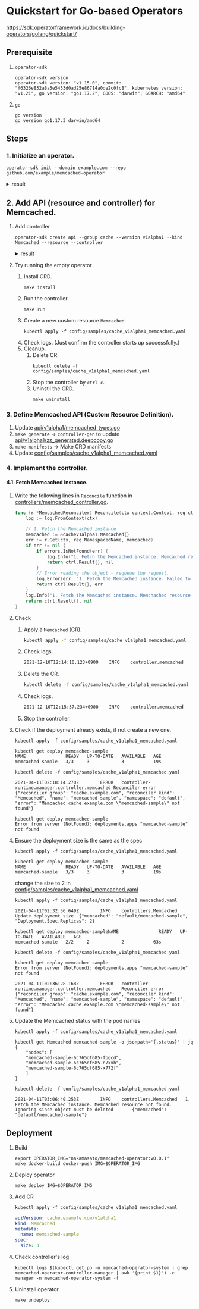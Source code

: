 # Quickstart for Go-based Operators

https://sdk.operatorframework.io/docs/building-operators/golang/quickstart/

## Prerequisite

1. `operator-sdk`

    ```
    operator-sdk version
    operator-sdk version: "v1.15.0", commit: "f6326e832a8a5e5453d0ad25e86714a0de2c0fc8", kubernetes version: "v1.21", go version: "go1.17.2", GOOS: "darwin", GOARCH: "amd64"
    ```

1. `go`

    ```
    go version
    go version go1.17.3 darwin/amd64
    ```

## Steps
### 1. Initialize an operator.

```
operator-sdk init --domain example.com --repo github.com/example/memcached-operator
```

<details><summary>result</summary>

```
Writing kustomize manifests for you to edit...
Writing scaffold for you to edit...
Get controller runtime:
$ go get sigs.k8s.io/controller-runtime@v0.10.0
go: downloading sigs.k8s.io/controller-runtime v0.10.0
go: downloading k8s.io/utils v0.0.0-20210802155522-efc7438f0176
go: downloading k8s.io/component-base v0.22.1
go: downloading k8s.io/apiextensions-apiserver v0.22.1
Update dependencies:
$ go mod tidy
Next: define a resource with:
$ operator-sdk create api
```

</details>

## 2. Add API (resource and controller) for Memcached.

1. Add controller

    ```
    operator-sdk create api --group cache --version v1alpha1 --kind Memcached --resource --controller
    ```

    <details><summary>result</summary>

    ```
    Writing kustomize manifests for you to edit...
    Writing scaffold for you to edit...
    api/v1alpha1/memcached_types.go
    controllers/memcached_controller.go
    Update dependencies:
    $ go mod tidy
    Running make:
    $ make generate
    go: creating new go.mod: module tmp
    Downloading sigs.k8s.io/controller-tools/cmd/controller-gen@v0.7.0
    go: downloading sigs.k8s.io/controller-tools v0.7.0
    go: downloading github.com/fatih/color v1.12.0
    go: downloading golang.org/x/tools v0.1.5
    go: downloading github.com/gobuffalo/flect v0.2.3
    go: downloading github.com/mattn/go-isatty v0.0.12
    go get: installing executables with 'go get' in module mode is deprecated.
            To adjust and download dependencies of the current module, use 'go get -d'.
            To install using requirements of the current module, use 'go install'.
            To install ignoring the current module, use 'go install' with a version,
            like 'go install example.com/cmd@latest'.
            For more information, see https://golang.org/doc/go-get-install-deprecation
            or run 'go help get' or 'go help install'.
    go get: added github.com/fatih/color v1.12.0
    go get: added github.com/go-logr/logr v0.4.0
    go get: added github.com/gobuffalo/flect v0.2.3
    go get: added github.com/gogo/protobuf v1.3.2
    go get: added github.com/google/go-cmp v0.5.6
    go get: added github.com/google/gofuzz v1.1.0
    go get: added github.com/inconshreveable/mousetrap v1.0.0
    go get: added github.com/json-iterator/go v1.1.11
    go get: added github.com/mattn/go-colorable v0.1.8
    go get: added github.com/mattn/go-isatty v0.0.12
    go get: added github.com/modern-go/concurrent v0.0.0-20180306012644-bacd9c7ef1dd
    go get: added github.com/modern-go/reflect2 v1.0.1
    go get: added github.com/spf13/cobra v1.2.1
    go get: added github.com/spf13/pflag v1.0.5
    go get: added golang.org/x/mod v0.4.2
    go get: added golang.org/x/net v0.0.0-20210520170846-37e1c6afe023
    go get: added golang.org/x/sys v0.0.0-20210616094352-59db8d763f22
    go get: added golang.org/x/text v0.3.6
    go get: added golang.org/x/tools v0.1.5
    go get: added golang.org/x/xerrors v0.0.0-20200804184101-5ec99f83aff1
    go get: added gopkg.in/inf.v0 v0.9.1
    go get: added gopkg.in/yaml.v2 v2.4.0
    go get: added gopkg.in/yaml.v3 v3.0.0-20210107192922-496545a6307b
    go get: added k8s.io/api v0.22.2
    go get: added k8s.io/apiextensions-apiserver v0.22.2
    go get: added k8s.io/apimachinery v0.22.2
    go get: added k8s.io/klog/v2 v2.9.0
    go get: added k8s.io/utils v0.0.0-20210819203725-bdf08cb9a70a
    go get: added sigs.k8s.io/controller-tools v0.7.0
    go get: added sigs.k8s.io/structured-merge-diff/v4 v4.1.2
    go get: added sigs.k8s.io/yaml v1.2.0
    /Users/masato-naka/repos/nakamasato/memcached-operator/bin/controller-gen object:headerFile="hack/boilerplate.go.txt" paths="./..."
    Next: implement your new API and generate the manifests (e.g. CRDs,CRs) with:
    $ make manifests
    ```

    </details>

1. Try running the empty operator
    1. Install CRD.
        ```
        make install
        ```
    1. Run the controller.
        ```
        make run
        ```
    1. Create a new custom resource `Memcached`.
        ```
        kubectl apply -f config/samples/cache_v1alpha1_memcached.yaml
        ```
    1. Check logs. (Just confirm the controller starts up successfully.)
    1. Cleanup.
        1. Delete CR.
            ```
            kubectl delete -f config/samples/cache_v1alpha1_memcached.yaml
            ```
        1. Stop the controller by `ctrl-c`.
        1. Uninstll the CRD.
            ```
            make uninstall
            ```

### 3. Define Memcached API (Custom Resource Definition).

1. Update [api/v1alpha1/memcached_types.go]()
1. `make generate` -> `controller-gen` to update [api/v1alpha1/zz_generated.deepcopy.go]()
1. `make manifests` -> Make CRD manifests
1. Update [config/samples/cache_v1alpha1_memcached.yaml]()

### 4. Implement the controller.
#### 4.1. Fetch Memcached instance.

1. Write the following lines in `Reconcile` function in [controllers/memcached_controller.go]().

    ```go
    func (r *MemcachedReconciler) Reconcile(ctx context.Context, req ctrl.Request) (ctrl.Result,     error) {
        log := log.FromContext(ctx)

        // 1. Fetch the Memcached instance
        memcached := &cachev1alpha1.Memcached{}
        err := r.Get(ctx, req.NamespacedName, memcached)
        if err != nil {
            if errors.IsNotFound(err) {
                log.Info("1. Fetch the Memcached instance. Memcached resource not found.     Ignoring since object must be deleted")
                return ctrl.Result{}, nil
            }
            // Error reading the object - requeue the request.
            log.Error(err, "1. Fetch the Memcached instance. Failed to get Mmecached")
            return ctrl.Result{}, err
        }
        log.Info("1. Fetch the Memcached instance. Memchached resource found", "memcached.Name",     memcached.Name, "memcached.Namespace", memcached.Namespace)
        return ctrl.Result{}, nil
    }
    ```

1. Check
    1. Apply a `Memcached` (CR).
        ```bash
        kubectl apply -f config/samples/cache_v1alpha1_memcached.yaml
        ```
    1. Check logs.

        ```bash
        2021-12-10T12:14:10.123+0900    INFO    controller.memcached    1. Fetch the Memcached instance. Memchached resource found {"reconciler group": "cache.example.com", "reconciler kind": "Memcached", "name": "memcached-sample", "namespace": "default", "memcached.Name": "memcached-sample", "memcached.Namespace": "default"}
        ```

    1. Delete the CR.
        ```bash
        kubectl delete -f config/samples/cache_v1alpha1_memcached.yaml
        ```

    1. Check logs.
        ```bash
        2021-12-10T12:15:37.234+0900    INFO    controller.memcached    1. Fetch the Memcached instance. Memcached resource not found. Ignoring since object must be deleted       {"reconciler group": "cache.example.com", "reconciler kind": "Memcached", "name": "memcached-sample", "namespace": "default"}
        ```
    1. Stop the controller.

1. Check if the deployment already exists, if not create a new one.

    ```
    kubectl apply -f config/samples/cache_v1alpha1_memcached.yaml
    ```

    ```
    kubectl get deploy memcached-sample
    NAME               READY   UP-TO-DATE   AVAILABLE   AGE
    memcached-sample   3/3     3            3           19s
    ```

    ```
    kubectl delete -f config/samples/cache_v1alpha1_memcached.yaml
    ```

    ```
    2021-04-11T02:18:14.270Z        ERROR   controller-runtime.manager.controller.memcached Reconciler error       {"reconciler group": "cache.example.com", "reconciler kind": "Memcached", "name": "memcached-sample", "namespace": "default", "error": "Memcached.cache.example.com \"memcached-sample\" not found"}
    ```

    ```
    kubectl get deploy memcached-sample
    Error from server (NotFound): deployments.apps "memcached-sample" not found
    ```

1. Ensure the deployment size is the same as the spec

    ```
    kubectl apply -f config/samples/cache_v1alpha1_memcached.yaml
    ```

    ```
    kubectl get deploy memcached-sample
    NAME               READY   UP-TO-DATE   AVAILABLE   AGE
    memcached-sample   3/3     3            3           19s
    ```

    change the size to 2 in [config/samples/cache_v1alpha1_memcached.yaml]()

    ```
    kubectl apply -f config/samples/cache_v1alpha1_memcached.yaml
    ```

    ```
    2021-04-11T02:32:56.649Z        INFO    controllers.Memcached      Update deployment size  {"memcached": "default/memcached-sample", "Deployment.Spec.Replicas": 2}
    ```

    ```
    kubectl get deploy memcached-sampleNAME               READY   UP-TO-DATE   AVAILABLE   AGE
    memcached-sample   2/2     2            2           63s
    ```

    ```
    kubectl delete -f config/samples/cache_v1alpha1_memcached.yaml
    ```

    ```
    kubectl get deploy memcached-sample
    Error from server (NotFound): deployments.apps "memcached-sample" not found
    ```

    ```
    2021-04-11T02:36:28.168Z        ERROR   controller-runtime.manager.controller.memcached    Reconciler error   {"reconciler group": "cache.example.com", "reconciler kind": "Memcached", "name": "memcached-sample", "namespace": "default", "error": "Memcached.cache.example.com \"memcached-sample\" not found"}
    ```

1. Update the Memcached status with the pod names

    ```
    kubectl apply -f config/samples/cache_v1alpha1_memcached.yaml
    ```

    ```
    kubectl get Memcached memcached-sample -o jsonpath='{.status}' | jq
    {
        "nodes": [
        "memcached-sample-6c765df685-fpqcd",
        "memcached-sample-6c765df685-n7xxh",
        "memcached-sample-6c765df685-x772f"
        ]
    }
    ```

    ```
    kubectl delete -f config/samples/cache_v1alpha1_memcached.yaml
    ```

    ```
    2021-04-11T03:06:40.253Z        INFO    controllers.Memcached   1. Fetch the Memcached instance. Memcached resource not found. Ignoring since object must be deleted       {"memcached": "default/memcached-sample"}
    ```

## Deployment

1. Build

    ```
    export OPERATOR_IMG="nakamasato/memcached-operator:v0.0.1"
    make docker-build docker-push IMG=$OPERATOR_IMG
    ```

1. Deploy operator

    ```
    make deploy IMG=$OPERATOR_IMG
    ```

1. Add CR

    ```
    kubectl apply -f config/samples/cache_v1alpha1_memcached.yaml
    ```

    ```yaml
    apiVersion: cache.example.com/v1alpha1
    kind: Memcached
    metadata:
      name: memcached-sample
    spec:
      size: 3
    ```

1. Check controller's log

    ```
    kubectl logs $(kubectl get po -n memcached-operator-system | grep memcached-operator-controller-manager | awk '{print $1}') -c manager -n memcached-operator-system -f
    ```

1. Uninstall operator

    ```
    make undeploy
    ```
